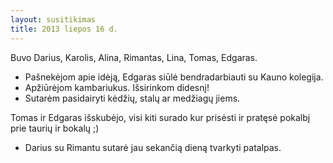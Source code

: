 ```yaml
---
layout: susitikimas
title: 2013 liepos 16 d.
---
```

Buvo Darius, Karolis, Alina, Rimantas, Lina, Tomas, Edgaras.

* Pašnekėjom apie idėją, Edgaras siūlė bendradarbiauti su Kauno kolegija.
* Apžiūrėjom kambariukus. Išsirinkom didesnį!
* Sutarėm pasidairyti kėdžių, stalų ar medžiagų jiems.

Tomas ir Edgaras išskubėjo, visi kiti surado kur prisėsti ir pratęsė pokalbį prie taurių ir bokalų ;)

* Darius su Rimantu sutarė jau sekančią dieną tvarkyti patalpas.